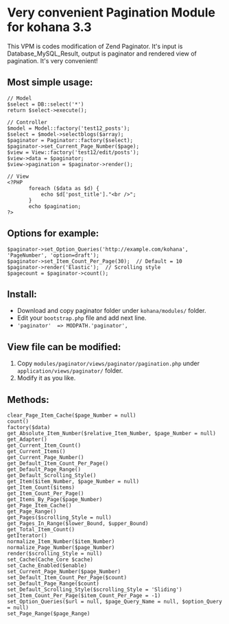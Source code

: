 Very convenient Pagination Module for kohana 3.3
================================================

This VPM is codes modification of Zend Paginator. It's input is Database_MySQL_Result, output is paginator and rendered view of pagination. It's very convenient!

Most simple usage:
------------------
    // Model
    $select = DB::select('*')
    return $select->execute();
    
    // Controller
    $model = Model::factory('test12_posts');
    $select = $model->selectblogs($array);
    $paginator = Paginator::factory($select);
    $paginator->set_Current_Page_Number($page);
    $view = View::factory('test12/edit/posts');
    $view->data = $paginator;
    $view->pagination = $paginator->render();
    
    // View
    <?PHP
           foreach ($data as $d) {
               echo $d['post_title']."<br />";
           }
           echo $pagination;
    ?>

Options for example:
--------------------
    $paginator->set_Option_Queries('http://example.com/kohana', 'PageNumber', 'option=draft');
    $paginator->set_Item_Count_Per_Page(30);  // Default = 10
    $paginator->render('Elastic');  // Scrolling style
    $pagecount = $paginator->count();

Install:
--------
* Download and copy paginator folder under `kohana/modules/` folder.
* Edit your `bootstrap.php` file and add next line.
* `'paginator'  => MODPATH.'paginator',`

View file can be modified:
--------------------------
1. Copy `modules/paginator/views/paginator/pagination.php` under `application/views/paginator/` folder.
2. Modify it as you like.

Methods:
--------
    clear_Page_Item_Cache($page_Number = null)
    count()
    factory($data)
    get_Absolute_Item_Number($relative_Item_Number, $page_Number = null)
    get_Adapter()
    get_Current_Item_Count()
    get_Current_Items()
    get_Current_Page_Number()
    get_Default_Item_Count_Per_Page()
    get_Default_Page_Range()
    get_Default_Scrolling_Style()
    get_Item($item_Number, $page_Number = null)
    get_Item_Count($items)
    get_Item_Count_Per_Page()
    get_Items_By_Page($page_Number)
    get_Page_Item_Cache()
    get_Page_Range()
    get_Pages($scrolling_Style = null)
    get_Pages_In_Range($lower_Bound, $upper_Bound)
    get_Total_Item_Count()
    getIterator()
    normalize_Item_Number($item_Number)
    normalize_Page_Number($page_Number)
    render($scrolling_Style = null)
    set_Cache(Cache_Core $cache)
    set_Cache_Enabled($enable)
    set_Current_Page_Number($page_Number)
    set_Default_Item_Count_Per_Page($count)
    set_Default_Page_Range($count)
    set_Default_Scrolling_Style($scrolling_Style = 'Sliding')
    set_Item_Count_Per_Page($item_Count_Per_Page = -1)
    set_Option_Queries($url = null, $page_Query_Name = null, $option_Query = null)
    set_Page_Range($page_Range)